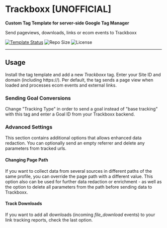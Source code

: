 # Trackboxx [UNOFFICIAL]
**Custom Tag Template for server-side Google Tag Manager**

Send pageviews, downloads, links or ecom events to Trackboxx 

[![Template Status](https://img.shields.io/badge/Community%20Template%20Gallery%20Status-beta-orange)](https://tagmanager.google.com/gallery/#/owners/mbaersch/templates/trackboxx-tag-server) ![Repo Size](https://img.shields.io/github/repo-size/mbaersch/trackboxx-tag-server) ![License](https://img.shields.io/github/license/mbaersch/trackboxx-tag-server)
    
---

## Usage
Install the tag template and add a new *Trackboxx* tag. Enter your Site ID and domain (including https://). Per default, the tag sends a page view when loaded and processes ecom events and external links. 

### Sending Goal Conversions
Change "Tracking Type" in order to send a goal instead of "base tracking" with this tag and enter a Goal ID from your Trackboxx backend.   

### Advanced Settings
This section contains additional options that allows enhanced data redaction. You can optionally send an empty referrer and delete any parameters from tracked urls. 

#### Changing Page Path
If you want to collect data from several sources in different paths of the same profile, you can override the page path with a different value. This option also can be used for further data redaction or enrichment - as well as the option to delete all parameters from the path before sending data to Trackboxx.

#### Track Downloads
If you want to add all downloads (incoming *file_download* events) to your link tracking reports, check the last option. 
